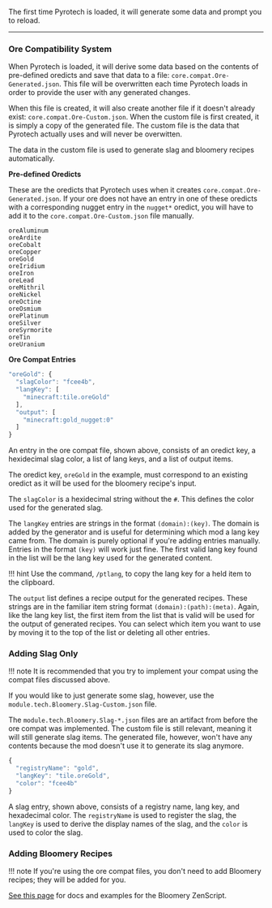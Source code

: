The first time Pyrotech is loaded, it will generate some data and prompt you to reload.

---

### Ore Compatibility System

When Pyrotech is loaded, it will derive some data based on the contents of pre-defined oredicts and save that data to a file: `core.compat.Ore-Generated.json`. This file will be overwritten each time Pyrotech loads in order to provide the user with any generated changes.

When this file is created, it will also create another file if it doesn't already exist: `core.compat.Ore-Custom.json`. When the custom file is first created, it is simply a copy of the generated file. The custom file is the data that Pyrotech actually uses and will never be overwitten.

The data in the custom file is used to generate slag and bloomery recipes automatically.

**Pre-defined Oredicts**

These are the oredicts that Pyrotech uses when it creates `core.compat.Ore-Generated.json`. If your ore does not have an entry in one of these oredicts with a corresponding nugget entry in the `nugget*` oredict, you will have to add it to the `core.compat.Ore-Custom.json` file manually.

```
oreAluminum
oreArdite
oreCobalt
oreCopper
oreGold
oreIridium
oreIron
oreLead
oreMithril
oreNickel
oreOctine
oreOsmium
orePlatinum
oreSilver
oreSyrmorite
oreTin
oreUranium
```

**Ore Compat Entries**
```js
"oreGold": {
  "slagColor": "fcee4b",
  "langKey": [
    "minecraft:tile.oreGold"
  ],
  "output": [
    "minecraft:gold_nugget:0"
  ]
}
```

An entry in the ore compat file, shown above, consists of an oredict key, a hexidecimal slag color, a list of lang keys, and a list of output items.

The oredict key, `oreGold` in the example, must correspond to an existing oredict as it will be used for the bloomery recipe's input.

The `slagColor` is a hexidecimal string without the `#`. This defines the color used for the generated slag.

The `langKey` entries are strings in the format `(domain):(key)`. The domain is added by the generator and is useful for determining which mod a lang key came from. The domain is purely optional if you're adding entries manually. Entries in the format `(key)` will work just fine. The first valid lang key found in the list will be the lang key used for the generated content.

!!! hint
    Use the command, `/ptlang`, to copy the lang key for a held item to the clipboard.

The `output` list defines a recipe output for the generated recipes. These strings are in the familiar item string format `(domain):(path):(meta)`. Again, like the lang key list, the first item from the list that is valid will be used for the output of generated recipes. You can select which item you want to use by moving it to the top of the list or deleting all other entries.

### Adding Slag Only

!!! note
    It is recommended that you try to implement your compat using the compat files discussed above.

If you would like to just generate some slag, however, use the `module.tech.Bloomery.Slag-Custom.json` file.

The `module.tech.Bloomery.Slag-*.json` files are an artifact from before the ore compat was implemented. The custom file is still relevant, meaning it will still generate slag items. The generated file, however, won't have any contents because the mod doesn't use it to generate its slag anymore.

```js
{
  "registryName": "gold",
  "langKey": "tile.oreGold",
  "color": "fcee4b"
}
```

A slag entry, shown above, consists of a registry name, lang key, and hexadecimal color. The `registryName` is used to register the slag, the `langKey` is used to derive the display names of the slag, and the `color` is used to color the slag.

### Adding Bloomery Recipes

!!! note
    If you're using the ore compat files, you don't need to add Bloomery recipes; they will be added for you.

[See this page](zs/bloomery.md) for docs and examples for the Bloomery ZenScript.
